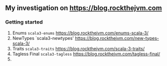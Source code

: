## My investigation on https://blog.rockthejvm.com


### Getting started 
1. Enums `scala3-enums` https://blog.rockthejvm.com/enums-scala-3/ 
2. NewTypes `scala3-newtypes' https://blog.rockthejvm.com/new-types-scala-3/
3. Traits `scala3-traits` https://blog.rockthejvm.com/scala-3-traits/
4. Tagless Final `scala3-tagless` https://blog.rockthejvm.com/tagless-final/
5. 